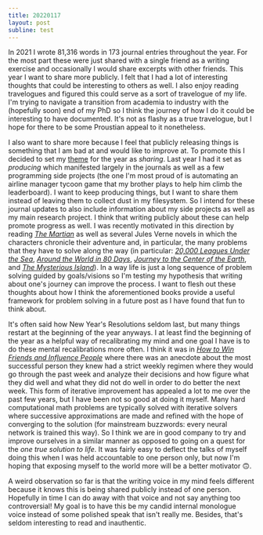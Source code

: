 ```yaml
---
title: 20220117
layout: post
subline: test
---
```


In 2021 I wrote 81,316 words in 173 journal entries throughout the year. For the most part these were just shared with a single friend as a writing exercise and occasionally I would share excerpts with other friends. This year I want to share more publicly. I felt that I had a lot of interesting thoughts that could be interesting to others as well. I also enjoy reading travelogues and figured this could serve as a sort of travelogue of my life. I'm trying to navigate a transition from academia to industry with the (hopefully soon) end of my PhD so I think the journey of how I do it could be interesting to have documented. It's not as flashy as a true travelogue, but I hope for there to be some Proustian appeal to it nonetheless. 

I also want to share more because I feel that publicly releasing things is something that I am bad at and would like to improve at. To promote this I decided to set my [theme](https://www.youtube.com/watch?v=NVGuFdX5guE) for the year as *sharing*. Last year I had it set as *producing* which manifested largely in the journals as well as a few programming side projects (the one I'm most proud of is automating an airline manager tycoon game that my brother plays to help him climb the leaderboard). I want to keep producing things, but I want to share them instead of leaving them to collect dust in my filesystem. So I intend for these journal updates to also include information about my side projects as well as my main research project. I think that writing publicly about these can help promote progress as well. I was recently motivated in this direction by reading *[The Martian](https://www.goodreads.com/book/show/18007564-the-martian)* as well as several Jules Verne novels in which the characters chronicle their adventure and, in particular, the many problems that they have to solve along the way (in particular: *[20,000 Leagues Under the Sea](https://www.goodreads.com/book/show/33507.Twenty_Thousand_Leagues_Under_the_Sea)*, *[Around the World in 80 Days](https://www.goodreads.com/book/show/54479.Around_the_World_in_Eighty_Days)*, *[Journey to the Center of the Earth](https://www.goodreads.com/book/show/32829.Journey_to_the_Center_of_the_Earth)*, and *[The Mysterious Island](https://www.goodreads.com/book/show/32831.The_Mysterious_Island)*). In a way life is just a long sequence of problem solving guided by goals/visions so I'm testing my hypothesis that writing about one's journey can improve the process. I want to flesh out these thoughts about how I think the aforementioned books provide a useful framework for problem solving in a future post as I have found that fun to think about. 

It's often said how New Year's Resolutions seldom last, but many things restart at the beginning of the year anyways. I at least find the beginning of the year as a helpful way of recalibrating my mind and one goal I have is to do these mental recalibrations more often. I think it was in *[How to Win Friends and Influence People](https://www.goodreads.com/book/show/4865.How_to_Win_Friends_and_Influence_People)* where there was an anecdote about the most successful person they knew had a strict weekly regimen where they would go through the past week and analyze their decisions and how figure what they did well and what they did not do well in order to do better the next week. This form of iterative improvement has appealed a lot to me over the past few years, but I have been not so good at doing it myself. Many hard computational math problems are typically solved with iterative solvers where successive approximations are made and refined with the hope of converging to the solution (for mainstream buzzwords: every neural network is trained this way). So I think we are in good company to try and improve ourselves in a similar manner as opposed to going on a quest for the *one true solution to life*. It was fairly easy to deflect the talks of myself doing this when I was held accountable to one person only, but now I'm hoping that exposing myself to the world more will be a better motivator 🙃.  

A weird observation so far is that the writing voice in my mind feels different because it knows this is being shared publicly instead of one person. Hopefully in time I can do away with that voice and not say anything too controversial! My goal is to have this be my candid internal monologue voice instead of some polished speak that isn't really me. Besides, that's seldom interesting to read and inauthentic. 
